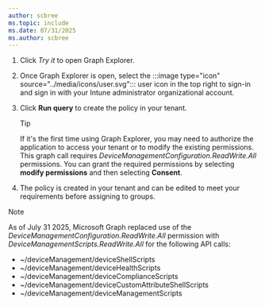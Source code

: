 ```yaml
---
author: scbree
ms.topic: include
ms.date: 07/31/2025
ms.author: scbree
---
```

1. Click *Try it* to open Graph Explorer.
1. Once Graph Explorer is open, select the :::image type="icon" source="../media/icons/user.svg"::: user icon in the top right to sign-in and sign in with your Intune administrator organizational account.
1. Click **Run query** to create the policy in your tenant.
   > [!TIP]
   > If it's the first time using Graph Explorer, you may need to authorize the application to access your tenant or to modify the existing permissions. This graph call requires *DeviceManagementConfiguration.ReadWrite.All* permissions. You can grant the required permissions by selecting **modify permissions** and then selecting **Consent**.

1. The policy is created in your tenant and can be edited to meet your requirements before assigning to groups.

> [!NOTE]
> As of July 31 2025, Microsoft Graph replaced use of the *DeviceManagementConfiguration.ReadWrite.All* permission with *DeviceManagementScripts.ReadWrite.All* for the following API calls:
> - ~/deviceManagement/deviceShellScripts
> - ~/deviceManagement/deviceHealthScripts
> - ~/deviceManagement/deviceComplianceScripts
> - ~/deviceManagement/deviceCustomAttributeShellScripts
> - ~/deviceManagement/deviceManagementScripts 

